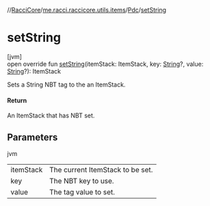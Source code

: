 //[RacciCore](../../../index.md)/[me.racci.raccicore.utils.items](../index.md)/[Pdc](index.md)/[setString](set-string.md)

# setString

[jvm]\
open override fun [setString](set-string.md)(itemStack: ItemStack, key: [String](https://kotlinlang.org/api/latest/jvm/stdlib/kotlin/-string/index.html)?, value: [String](https://kotlinlang.org/api/latest/jvm/stdlib/kotlin/-string/index.html)?): ItemStack

Sets a String NBT tag to the an ItemStack.

#### Return

An ItemStack that has NBT set.

## Parameters

jvm

| | |
|---|---|
| itemStack | The current ItemStack to be set. |
| key | The NBT key to use. |
| value | The tag value to set. |
